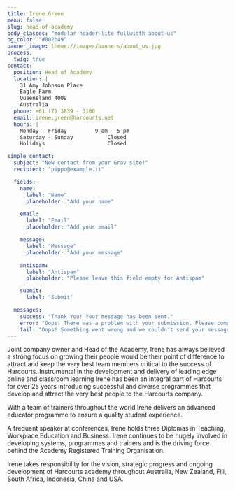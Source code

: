```yaml
---
title: Irene Green
menu: false
slug: head-of-academy
body_classes: "modular header-lite fullwidth about-us"
bg_color: "#002b49"
banner_image: theme://images/banners/about_us.jpg
process:
  twig: true
contact:
  position: Head of Academy
  location: |
    31 Amy Johnson Place
    Eagle Farm
    Queensland 4009
    Australia
  phone: +61 (7) 3839 - 3100
  email: irene.green@harcourts.net
  hours: |
    Monday - Friday			9 am - 5 pm
    Saturday - Sunday			Closed
    Holidays					Closed

simple_contact:
  subject: "New contact from your Grav site!"
  recipient: "pippo@example.it"

  fields:
    name:
      label: "Name"
      placeholder: "Add your name"

    email:
      label: "Email"
      placeholder: "Add your email"

    message:
      label: "Message"
      placeholder: "Add your message"

    antispam:
      label: "Antispam"
      placeholder: "Please leave this field empty for Antispam"

    submit:
      label: "Submit"

  messages:
    success: "Thank You! Your message has been sent."
    error: "Oops! There was a problem with your submission. Please complete the form and try again."
    fail: "Oops! Something went wrong and we couldn't send your message."
---
```


Joint company owner and Head of the Academy, Irene has always believed a strong focus on growing their people would be their point of difference to attract and keep the very best team members critical to the success of Harcourts.
Instrumental in the development and delivery of leading edge online and classroom learning Irene has been an integral part of Harcourts for over 25 years introducing successful and diverse programmes that develop and attract the very best people to the Harcourts company.

With a team of trainers throughout the world Irene delivers an advanced educator programme to ensure a quality student experience.

A frequent speaker at conferences, Irene holds three Diplomas in Teaching, Workplace Education and Business. Irene continues to be hugely involved in developing systems, programmes and trainers and is the driving force behind the Academy Registered Training Organisation.

Irene takes responsibility for the vision, strategic progress and ongoing development of Harcourts academy throughout Australia, New Zealand, Fiji, South Africa, Indonesia, China and USA.
